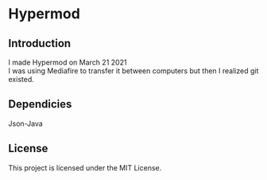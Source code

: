 # Hypermod
## Introduction
I made Hypermod on March 21 2021 <br>
I was using Mediafire to transfer it between computers but then I realized git existed.
## Dependicies
Json-Java
## License
This project is licensed under the MIT License.
